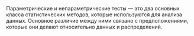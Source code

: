 Параметрические и непараметрические тесты — это два основных класса статистических методов, которые используются для анализа данных. Основное различие между ними связано с предположениями, которые они делают относительно данных и распределений.

